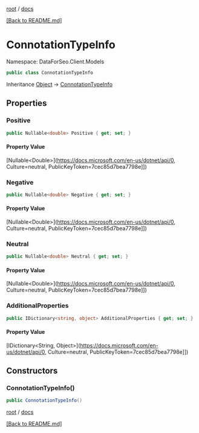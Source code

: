 [root](./../ "root") / [docs](./ "docs")

[[Back to README.md]](./../README.md "[Back to README.md]")

# ConnotationTypeInfo

Namespace: DataForSeo.Client.Models

```csharp
public class ConnotationTypeInfo
```

Inheritance [Object](https://docs.microsoft.com/en-us/dotnet/api/Object) → [ConnotationTypeInfo](./ConnotationTypeInfo.md)

## Properties

### **Positive**

```csharp
public Nullable<double> Positive { get; set; }
```

#### Property Value

[Nullable&lt;Double&gt;](https://docs.microsoft.com/en-us/dotnet/api/0, Culture=neutral, PublicKeyToken=7cec85d7bea7798e]])<br>

### **Negative**

```csharp
public Nullable<double> Negative { get; set; }
```

#### Property Value

[Nullable&lt;Double&gt;](https://docs.microsoft.com/en-us/dotnet/api/0, Culture=neutral, PublicKeyToken=7cec85d7bea7798e]])<br>

### **Neutral**

```csharp
public Nullable<double> Neutral { get; set; }
```

#### Property Value

[Nullable&lt;Double&gt;](https://docs.microsoft.com/en-us/dotnet/api/0, Culture=neutral, PublicKeyToken=7cec85d7bea7798e]])<br>

### **AdditionalProperties**

```csharp
public IDictionary<string, object> AdditionalProperties { get; set; }
```

#### Property Value

[IDictionary&lt;String, Object&gt;](https://docs.microsoft.com/en-us/dotnet/api/0, Culture=neutral, PublicKeyToken=7cec85d7bea7798e]])<br>

## Constructors

### **ConnotationTypeInfo()**

```csharp
public ConnotationTypeInfo()
```

[root](./../ "root") / [docs](./ "docs")

[[Back to README.md]](./../README.md "[Back to README.md]")